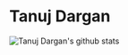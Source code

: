 # Tanuj Dargan
![Tanuj Dargan's github stats](https://github-readme-stats.vercel.app/api?username=tanujdargan&show_icons=true&hide_border=false)
